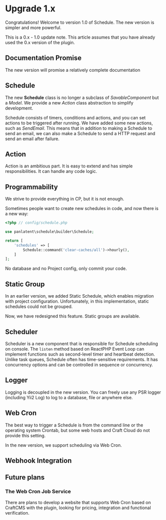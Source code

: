 # Upgrade 1.x

Congratulations! Welcome to version 1.0 of Schedule. The new version is simpler and more powerful.

This is a 0.x - 1.0 update note. This article assumes that you have already used the 0.x version of the plugin.

## Documentation Promise

The new version will promise a relatively complete documentation

## Schedule

The new **Schedule** class is no longer a subclass of *SavableComponent* but a *Model*. We provide a new *Action* class abstraction to simplify development.

Schedule consists of timers, conditions and actions, and you can set actions to be triggered after running. 
We have added some new actions, such as *SendEmail*. This means that in addition to making a Schedule to send an email, 
we can also make a Schedule to send a HTTP request and send an email after failure.

## Action

Action is an ambitious part. It is easy to extend and has simple responsibilities. It can handle any code logic.

## Programmability

We strive to provide everything in CP, but it is not enough. 

Sometimes people want to create new schedules in code, and now there is a new way:

```php
<?php // config/schedule.php

use panlatent\schedule\builder\Schedule;

return [
    'schedules' => [
        Schedule::command('clear-caches/all')->hourly(),
    ]
];
```

No database and no Project config, only commit your code.

## Static Group

In an earlier version, we added Static Schedule, which enables migration with project configuration. Unfortunately,
in this implementation, static schedules could not be grouped.

Now, we have redesigned this feature. Static groups are available.

## Scheduler

Scheduler is a new component that is responsible for Schedule scheduling on console. 
The `listen` method based on ReactPHP Event Loop can implement functions such as second-level timer and heartbeat detection.
Unlike task queues, Schedule often has time-sensitive requirements. It has concurrency options and can be controlled in sequence or concurrency.

## Logger

Logging is decoupled in the new version. You can freely use any PSR logger (including Yii2 Log) to log to a database, file or anywhere else.

## Web Cron

The best way to trigger a Schedule is from the command line or the operating system Crontab, but some web hosts and Craft Cloud do not provide this setting.

In the new version, we support scheduling via Web Cron.

## Webhook Integration


## Future plans

### The Web Cron Job Service

There are plans to develop a website that supports Web Cron based on CraftCMS with the plugin, looking for pricing, integration and functional verification.


